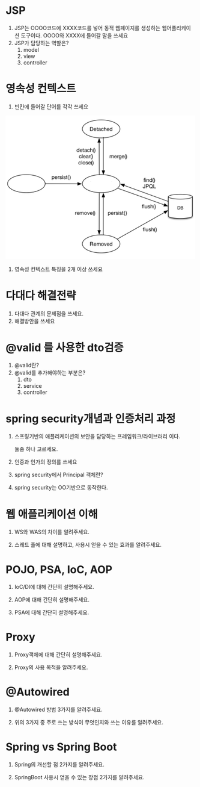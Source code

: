 # JSP

1. JSP는 OOOO코드에 XXXX코드를 넣어 동적 웹페이지를 생성하는 웹어플리케이션 도구이다. OOOO와 XXXX에 들어갈 말을 쓰세요
2. JSP가 담당하는 역할은?
    1. model
    2. view
    3. controller

# 영속성 컨텍스트

1. 빈칸에 들어갈 단어를 각각 쓰세요

![Untitled](images/영속성1.png)

1. 영속성 컨텍스트 특징을 2개 이상 쓰세요

# 다대다 해결전략

1. 다대다 관계의 문제점을 쓰세요.
2. 해결방안을 쓰세요

# @valid 를 사용한  dto검증

1. @valid란?
2. @valid를 추가해야하는 부분은?
    1. dto
    2. service
    3. controller

# spring security개념과 인증처리 과정

1. 스프링기반의 애플리케이션의 보안을 담당하는 프레임워크/라이브러리 이다. 
    
    둘중 하나 고르세요.
    
2. 인증과 인가의 정의를 쓰세요
3. spring security에서 Principal 객체란?
4. spring security는 OO기반으로 동작한다.

# 웹 애플리케이션 이해

1. WS와 WAS의 차이를 알려주세요.

2. 스레드 풀에 대해 설명하고, 사용시 얻을 수 있는 효과를 알려주세요.

# POJO, PSA, IoC, AOP

1. IoC/DI에 대해 간단히 설명해주세요.

2. AOP에 대해 간단히 설명해주세요.

3. PSA에 대해 간단히 설명해주세요.

# Proxy

1. Proxy객체에 대해 간단히 설명해주세요.

2. Proxy의 사용 목적을 알려주세요.

# @Autowired

1. @Autowired 방법 3가지를 알려주세요.

2. 위의 3가지 중 주로 쓰는 방식이 무엇인지와 쓰는 이유를 알려주세요.

# Spring vs Spring Boot

1. Spring의 개선할 점 2가지를 알려주세요.

2. SpringBoot 사용시 얻을 수 있는 장점 2가지를 알려주세요.